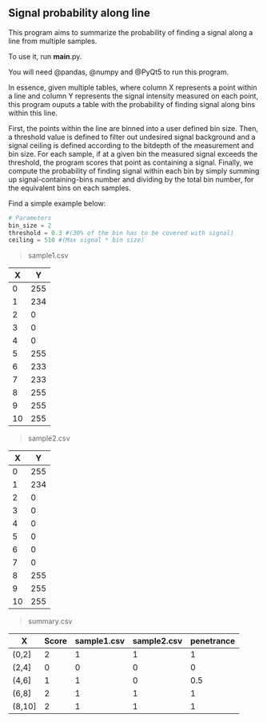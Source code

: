 ## Signal probability along line
This program aims to summarize the probability of finding a signal along a line from multiple samples.

To use it, run __main__.py.

You will need @pandas, @numpy and @PyQt5 to run this program.

In essence, given multiple tables, where column X represents a point within a line and column Y represents the signal intensity measured on each point, this program ouputs a table with the probability of finding signal along bins within this line.

First, the points within the line are binned into a user defined bin size.  Then, a threshold value is defined to filter out undesired signal background and a signal ceiling is defined according to the bitdepth of the measurement and bin size.  For each sample, if at a given bin the measured signal exceeds the threshold, the program scores that point as containing a signal.  Finally, we compute the probability of finding signal within each bin by simply summing up signal-containing-bins number and dividing by the total bin number, for the equivalent bins on each samples.

Find a simple example below:


```python
# Parameters
bin_size = 2
threshold = 0.3 #(30% of the bin has to be covered with signal)
ceiling = 510 #(Max signal * bin size)
```

>sample1.csv

| X | Y |
| - | - |
| 0 | 255 |
| 1 | 234 |
| 2 | 0 |
| 3 | 0 |
| 4 | 0 |
| 5 | 255 |
| 6 | 233 |
| 7 | 233 |
| 8 | 255 |
| 9 | 255 |
| 10 | 255 |

>sample2.csv

| X | Y |
| - | - |
| 0 | 255 |
| 1 | 234 |
| 2 | 0 |
| 3 | 0 |
| 4 | 0 |
| 5 | 0 |
| 6 | 0 |
| 7 | 0 |
| 8 | 255 |
| 9 | 255 |
| 10 | 255 |

>summary.csv

| X | Score |	sample1.csv | sample2.csv | penetrance |
| - | ----- | ----------- | ----------- | ---------- |
| (0,2] | 2 | 1 | 1 | 1 |
| (2,4] | 0 | 0 | 0 | 0 |
| (4,6] | 1 | 1 | 0 | 0.5 |
| (6,8] | 2 | 1 | 1 | 1 |
| (8,10] | 2 | 1 | 1 | 1 |
